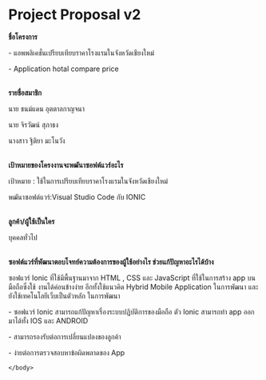 <html>
	<head></head>
	<TITLE>Project Proposal</TITLE>
	<body>
		<h1>Project Proposal v2</h1>
		<b>ชื่อโครงการ</b>
		<p>	-  แอพพลิเคชั่นเปรียบเทียบราคาโรงแรมในจังหวัดเชียงใหม่<p>
		<p>	-  Application hotal compare price</p>
		<br>
		<b>รายชื่อสมาชิก</b>
		<p>นาย ชนม์แดน อุตตาลกาญจนา
		<p>นาย  จิรวัฒน์ สุภาธง	
		<p>นางสาว ฐิติยา มะโนวัง <p>
		<br>
		<b>เป้าหมายของโครงงานจะพฒันาซอฟต์แวร์อะไร</b>
		<p>เป้าหมาย : ใช้ในการเปรียบเทียบราคาโรงแรมในจังหวัดเชียงใหม่<p>
		<p>พฒันาซอฟต์แวร์:Visual Studio Code กับ IONIC<p>
		<br>	
		<b>ลูกค้า/ผู้ใช้เป็นใคร</b><p>
		<p>บุคคลทั่วไป<p>
		<br>
		<b>ซอฟต์แวร์ที่พัฒนาตอบโจทย์ความต้องการของผู้ใช้อย่างไร ช่วยแก้ปัญหาอะไรได้บ้าง</b>
		<p>ซอฟแวร์ Ionic ที่ใช้มีพื้นฐานมาจาก  HTML , CSS และ JavaScript ที่ใช้ในการสร้าง app บนมือถือซึ่งใช้
		งานได้ค่อนข้างง่าย อีกทั้งใช้แนวคิด Hybrid Mobile Application ในการพัฒนา และ ยังใช้เทคโนโลยีเว็บเป็นตัวหลัก
		ในการพัฒนา</p>
		<p> - ซอฟแวร์ Ionic สามารถแก้ปัญหาเรื่องระบบปฏิบัติการของมือถือ ตัว Ionic สามารถทำ app ออกมาได้ทั้ง IOS และ ANDROID<p>
		<p>- สามารถรองรับต่อการเปลี่ยนแปลงของลูกค้า<p>
		<p>- ง่ายต่อการตรวจสอบหาข้อผิดพลาดของ App<p>
		
	</body>
</html>
